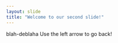 ```yaml
---
layout: slide
title: "Welcome to our second slide!"
---
```

blah-deblaha
Use the left arrow to go back!
